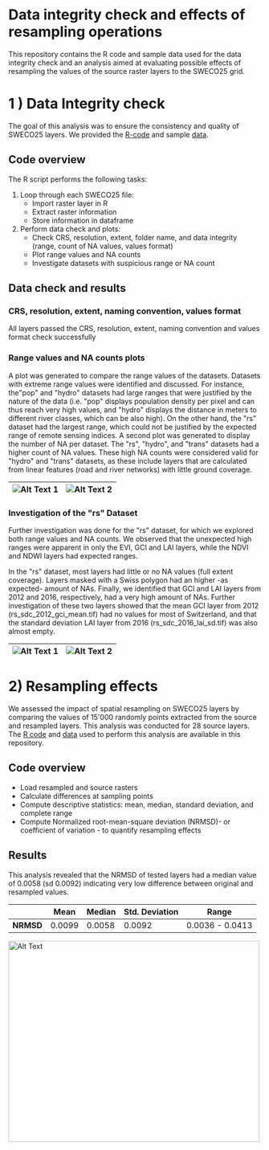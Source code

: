 # Data integrity check and effects of resampling operations

This repository contains the R code and sample data used for the data integrity check and an analysis aimed at evaluating possible effects of resampling the values of the source raster layers to the SWECO25 grid. 

# 1 ) Data Integrity check 

The goal of this analysis was to ensure the consistency and quality of SWECO25 layers. We provided the [R-code](https://github.com/NKulling/SWECO25/blob/main/database_validation/script/database_validation.R) and sample [data](https://github.com/NKulling/SWECO25/blob/main/database_validation/result_dataframe/info_df.rds).

## Code overview

The R script performs the following tasks:

1. Loop through each SWECO25 file:
   - Import raster layer in R
   - Extract raster information
   - Store information in dataframe
2. Perform data check and plots:
   - Check CRS, resolution, extent, folder name, and data integrity (range, count of NA values, values format)
   - Plot range values and NA counts
   - Investigate datasets with suspicious range or NA count

## Data check and results

### CRS, resolution, extent, naming convention, values format

All layers passed the CRS, resolution, extent, naming convention and values format check successfully

### Range values and NA counts plots

A plot was generated to compare the range values of the datasets. Datasets with extreme range values were identified and discussed. For instance, the"pop" and "hydro" datasets had large ranges that were justified by the nature of the data (i.e. "pop" displays population density per pixel and can thus reach very high values, and "hydro" displays the distance in meters to different river classes, which can be also high). On the other hand, the "rs" dataset had the largest range, which could not be justified by the expected range of remote sensing indices.
A second plot was generated to display the number of NA per dataset.  The "rs", "hydro", and "trans" datasets had a higher count of NA values. These high NA counts were considered valid for "hydro" and "trans" datasets, as these include layers that are calculated from linear features (road and river networks) with little ground coverage.


| ![Alt Text 1](https://github.com/NKulling/SWECO25/blob/main/database_validation/figures/scatterplot_range.jpg) | ![Alt Text 2](https://github.com/NKulling/SWECO25/blob/main/database_validation/figures/scatterplot_NAcount.jpg) |
|:---:|:---:|


### Investigation of the "rs" Dataset

Further investigation was done for the "rs" dataset, for which we explored both range values and NA counts. We observed that the unexpected high ranges were apparent in only the EVI, GCI and LAI layers, while the NDVI and NDWI layers had expected ranges.

In the "rs" dataset, most layers had little or no NA values (full extent coverage). Layers masked with a Swiss polygon had an higher -as expected- amount of NAs. Finally, we identified that GCI and LAI layers from 2012 and 2016, respectively, had a very high amount of NAs. Further investigation of these two layers showed that the mean GCI layer from 2012 (rs_sdc_2012_gci_mean.tif) had no values for most of Switzerland, and that the standard deviation LAI layer from 2016 (rs_sdc_2016_lai_sd.tif) was also almost empty. 

| ![Alt Text 1](https://github.com/NKulling/SWECO25/blob/main/database_validation/figures/scatterplot_range_RS.jpg) | ![Alt Text 2](https://github.com/NKulling/SWECO25/blob/main/database_validation/figures/scatterplot_NA_count_RS.jpg) |
|:---:|:---:|

# 2) Resampling effects

We assessed the impact of spatial resampling on SWECO25 layers by comparing the values of 15'000 randomly points extracted from the source and resampled layers. This analysis was conducted for 28 source layers. The [R code](https://github.com/NKulling/SWECO25/blob/main/database_validation/script/resampling_impact_analysis.R) and [data](https://github.com/NKulling/SWECO25/blob/main/database_validation/data/data.zip) used to perform this analysis are available in this repository.

## Code overview

- Load resampled and source rasters
- Calculate differences at sampling points
- Compute descriptive statistics: mean, median, standard deviation, and complete range
- Compute Normalized root-mean-square deviation (NRMSD)- or coefficient of variation - to quantify resampling effects
  
##  Results

This analysis revealed that the NRMSD of tested layers had a median value of 0.0058 (sd 0.0092) indicating very low difference between original and resampled values. 

|         |    Mean    |  Median   | Std. Deviation |      Range       |
|---------|------------|-----------|----------------|------------------|
| **NRMSD** |  0.0099    |  0.0058   |      0.0092    | 0.0036 - 0.0413 |



<img src="https://github.com/NKulling/SWECO25/blob/main/database_validation/figures/scatterplot_NRMSD.jpg" alt="Alt Text" width=500 height=400>

